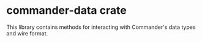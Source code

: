 # commander-data crate

This library contains methods for interacting with Commander's data types and wire format.